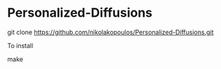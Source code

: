 # Personalized-Diffusions
git clone https://github.com/nikolakopoulos/Personalized-Diffusions.git 


To install

make

